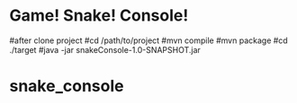 # Game! Snake! Console!

#after clone project
    #cd /path/to/project
    #mvn compile
    #mvn package
    #cd ./target
    #java -jar snakeConsole-1.0-SNAPSHOT.jar
# snake_console
